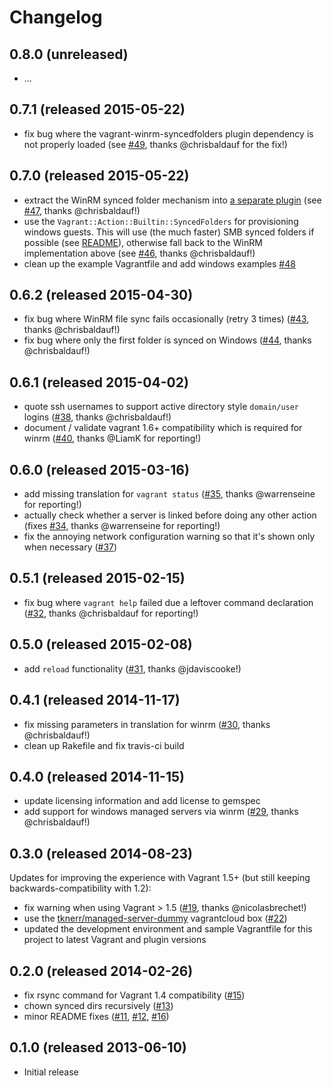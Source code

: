 
# Changelog

## 0.8.0 (unreleased)

* ...

## 0.7.1 (released 2015-05-22)

* fix bug where the vagrant-winrm-syncedfolders plugin dependency is not properly loaded (see [#49](https://github.com/tknerr/vagrant-managed-servers/issues/49), thanks @chrisbaldauf for the fix!)

## 0.7.0 (released 2015-05-22)

* extract the WinRM synced folder mechanism into [a separate plugin](https://github.com/Cimpress-MCP/vagrant-winrm-syncedfolders) (see [#47](https://github.com/tknerr/vagrant-managed-servers/pull/47), thanks @chrisbaldauf!)
* use the `Vagrant::Action::Builtin::SyncedFolders` for provisioning windows guests. This will use (the much faster) SMB synced folders if possible (see [README](https://github.com/tknerr/vagrant-managed-servers#synced-folders-windows)), otherwise fall back to the WinRM implementation above (see [#46](https://github.com/tknerr/vagrant-managed-servers/issues/46), thanks @chrisbaldauf!)
* clean up the example Vagrantfile and add windows examples [#48](https://github.com/tknerr/vagrant-managed-servers/pull/48)

## 0.6.2 (released 2015-04-30)

* fix bug where WinRM file sync fails occasionally (retry 3 times) ([#43](https://github.com/tknerr/vagrant-managed-servers/issues/43), thanks @chrisbaldauf!)
* fix bug where only the first folder is synced on Windows ([#44](https://github.com/tknerr/vagrant-managed-servers/issues/44), thanks @chrisbaldauf!)

## 0.6.1 (released 2015-04-02)

* quote ssh usernames to support active directory style `domain/user` logins ([#38](https://github.com/tknerr/vagrant-managed-servers/issues/38), thanks @chrisbaldauf!)
* document / validate vagrant 1.6+ compatibility which is required for winrm ([#40](https://github.com/tknerr/vagrant-managed-servers/issues/40), thanks @LiamK for reporting!)

## 0.6.0 (released 2015-03-16)

* add missing translation for `vagrant status` ([#35](https://github.com/tknerr/vagrant-managed-servers/issues/35), thanks @warrenseine for reporting!)
* actually check whether a server is linked before doing any other action (fixes [#34](https://github.com/tknerr/vagrant-managed-servers/issues/34), thanks @warrenseine for reporting!)
* fix the annoying network configuration warning so that it's shown only when necessary ([#37](https://github.com/tknerr/vagrant-managed-servers/pull/37))

## 0.5.1 (released 2015-02-15)

* fix bug where `vagrant help` failed due a leftover command declaration ([#32](https://github.com/tknerr/vagrant-managed-servers/pull/32), thanks @chrisbaldauf for reporting!)

## 0.5.0 (released 2015-02-08)

* add `reload` functionality ([#31](https://github.com/tknerr/vagrant-managed-servers/pull/31), thanks @jdaviscooke!)

## 0.4.1 (released 2014-11-17)

* fix missing parameters in translation for winrm ([#30](https://github.com/tknerr/vagrant-managed-servers/pull/30), thanks @chrisbaldauf!)
* clean up Rakefile and fix travis-ci build

## 0.4.0 (released 2014-11-15)

* update licensing information and add license to gemspec
* add support for windows managed servers via winrm ([#29](https://github.com/tknerr/vagrant-managed-servers/pull/29), thanks @chrisbaldauf!)

## 0.3.0 (released 2014-08-23)

Updates for improving the experience with Vagrant 1.5+ (but still keeping backwards-compatibility with 1.2):

* fix warning when using Vagrant > 1.5 ([#19](https://github.com/tknerr/vagrant-managed-servers/issues/19), thanks @nicolasbrechet!)
* use the [tknerr/managed-server-dummy](https://vagrantcloud.com/tknerr/managed-server-dummy) vagrantcloud box ([#22](https://github.com/tknerr/vagrant-managed-servers/pull/22))
* updated the development environment and sample Vagrantfile for this project to latest Vagrant and plugin versions

## 0.2.0 (released 2014-02-26)

* fix rsync command for Vagrant 1.4 compatibility ([#15](https://github.com/tknerr/vagrant-managed-servers/issues/15))
* chown synced dirs recursively ([#13](https://github.com/tknerr/vagrant-managed-servers/issues/13))
* minor README fixes ([#11](https://github.com/tknerr/vagrant-managed-servers/issues/11), [#12](https://github.com/tknerr/vagrant-managed-servers/issues/12), [#16](https://github.com/tknerr/vagrant-managed-servers/issues/16))

## 0.1.0 (released 2013-06-10)

* Initial release
